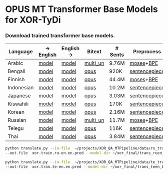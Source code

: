 # OPUS MT Transformer Base Models for XOR-TyDi

### Download trained transformer base models.
Language |→ English |English →  | Bitext | # Sents | Preprocess | 
---|---|---|---|---|---|
Arabic | [model](https://drive.google.com/uc?id=1gaMwPd6aXr1qGBAQWK_P05lL2eK9uKVI)|  [model](https://drive.google.com/uc?id=1gR78oAPtWlvesMD9oLEGJKnf0lUU6PS6)  | [multi_un](https://drive.google.com/uc?id=1wJOEYNT8szepLEKb8tQsnD36A7DIiXcj) | 9.76M | [moses](https://github.com/moses-smt/mosesdecoder/tree/master/scripts/tokenizer)+[BPE](https://github.com/glample/fastBPE) 
Bengali | [model](https://drive.google.com/uc?id=1DFN4Uo6QQXk4MckWp-Ebc9uRv9tXC_qv)| [model](https://drive.google.com/uc?id=1yGv4gXg1H8x7lgM6F6d16FkhLBLuUrws)  | [opus](https://drive.google.com/uc?id=1d2z3SKv9OyYWwsxTJfknpgt1r1UT3jvx) | 920K | [sentencepiece](https://github.com/google/sentencepiece) 
Finnish| [model](https://drive.google.com/uc?id=19gaMSTGUPbeErGaWnsduBrel_eGpPx7J) | [model](https://drive.google.com/uc?id=1l4rUzYPUNiO9sYcjoCaBK_b7XKJwYVFu)  | [opus](https://drive.google.com/uc?id=1wk7U--iUsHJ0auaR26arRG6ckm0mVMWi) | 44.4M |[moses](https://github.com/moses-smt/mosesdecoder/tree/master/scripts/tokenizer)+[BPE](https://github.com/glample/fastBPE) 
Indonesian | [model](https://drive.google.com/uc?id=1CJCa-CuYZwwGkXbURBIGZfeQmW_1E9I5) | [model](https://drive.google.com/uc?id=1xwOjzz9WCoMQ29eC1CrLC_l_Ql8d6c-H)  | [opus](https://drive.google.com/uc?id=1jxRxUL0vpuPDD0IbzIUAfiBetV0wa6bf) | 10.2M | [sentencepiece](https://github.com/google/sentencepiece) 
Japanese | [model](https://drive.google.com/uc?id=1M8zKXtcrzMWNIytFREgd6l9lSOfgmMbQ) | [model](https://drive.google.com/uc?id=1SJwVsbGdLWYYJPbIsvTLPcG9e0-VnnSp) | [opus](https://drive.google.com/uc?id=14mq-MRVUqErP3bblg7B4oeKLsBvBx8Q_) | 3.03M | [sentencepiece](https://github.com/google/sentencepiece) 
Kiswahili | [model](https://drive.google.com/uc?id=1ZUmXGVIw1MwlwGkqc6D3qI5133aG1cg4) | [model](https://drive.google.com/uc?id=1gz9bZ_WELnJEDonIfrhc_LhyOr5JP3Qk)  | [opus](https://drive.google.com/uc?id=1vGu36fMQ6lsQdrDAvcmBAx7CYjanQvUt) | 170K | [sentencepiece](https://github.com/google/sentencepiece)
Korean | [model](https://drive.google.com/uc?id=1IqXuhXqMtaXa1SNI9Ku4DNR4aXlpiJqj) | [model](https://drive.google.com/uc?id=178l--ieKjgFQLGzNBwozD3MsfrOCwFNC)  | [opus](https://drive.google.com/uc?id=1uXCxiRsHERsqL8O8UDLWLNeJxmreqjpB) | 2.16M | [sentencepiece](https://github.com/google/sentencepiece) 
Russian | [model](https://drive.google.com/uc?id=1BElogTFzXfVf0Okb1hYwCjkAMSPyHVd2) | [model](https://drive.google.com/uc?id=1j1QD0z7UY9gPS902b-YllPdKBOGOqy8t)  | [multi_un](https://drive.google.com/uc?id=1dGaMvhmI1nfnCvQArxVD_3FNZ1VN64ut) | 11.7M | [moses](https://github.com/moses-smt/mosesdecoder/tree/master/scripts/tokenizer)+[BPE](https://github.com/glample/fastBPE) 
Telegu | [model](https://drive.google.com/uc?id=1iLGSX-5LgY2v8mIAxZHDGxMCUmwmbbER) | [model](https://drive.google.com/uc?id=1siz00Sek5qwIiG7CGEqwvvhiOc9Zlqxm) | [opus](https://drive.google.com/uc?id=1cJRcBZoPkUM8vovLuLf8vDFL674M5y72) | 116K   | [sentencepiece](https://github.com/google/sentencepiece) 
Thai | [model](https://drive.google.com/uc?id=1rTLBabW7PQNBP6XcDvhZ6T1B4ba5R7A7) | [model](https://drive.google.com/uc?id=1XCfNVbjJfm-eL_IgWTlSnQSAPWsvTC63)  | [opus](https://drive.google.com/uc?id=1bBxT4M-ZZrU17-c2kFdVuObSby4WwH91) | 3.84M | [sentencepiece](https://github.com/google/sentencepiece) 




```bash
python translate.py --in-file  ~/projects/XOR_QA_MTPipeline/data/ru_train_input.txt \
--out-file  xor.train.ru-en.en.pred --model-dir ~/xor_final/trans_ruen_base/ --moses
```
```bash
python translate.py --in-file  ~/projects/XOR_QA_MTPipeline/data/te_train_input.txt \
--out-file  xor.tran.te-en.en.pred --model-dir ~/xor_final/trans_teen_base/ --spiece
```
